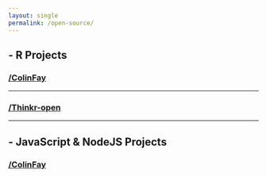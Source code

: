```yaml
---
layout: single
permalink: /open-source/
---
```


<div class="row"> 
  <h2> <i class="fab fa-r-project"></i> - R Projects</h2>
</div> 

<div class="row"> 
  <h3> 
    <a href="https://github.com/ColinFay">
      <i class="fab fa-github"></i> /ColinFay 
    </a>
  </h3> 
  <div id = "colinthings"></div>
</div>

<hr>

<div class="row"> 
  <h3> 
    <a href="https://github.com/Thinkr-open">
      <i class="fab fa-github"></i> /Thinkr-open 
    </a>
  </h3> 
  <div id = "thinkrthings"></div>
</div>

<hr>

<div class="row"> 
  <h2> <i class="fab fa-node-js"></i> - JavaScript & NodeJS Projects</h2>
</div>


<div class="row"> 
  <h3> 
    <a href="https://github.com/ColinFay">
      <i class="fab fa-github"></i> /ColinFay 
    </a>
  </h3> 
  <div id = "nodejsthings"></div>
</div>

<script src="/assets/js/github_repo.js"></script>

<script>
/*Colinfay*/
var repos = ["attempt", "proustr", "backyard", "dockerfiler", "argh", "nessy", "tidystringdist",  "feathericons", "craneur", "skeleton", "geoloc",  "handydandy", "fryingpane", "wtfismyip"]

for (var i = 0; i < repos.length; i++){
  add_repo("ColinFay", repos[i], "colinthings", "package")
}

/*thinkr*/
var repos = ["golem", "shinipsum", "remedy", "fakir", "shinysnippets", "testdown", "frankenstein"]

for (var i = 0; i < repos.length; i++){
  add_repo("Thinkr-open", repos[i], "thinkrthings", "package")
}

/*nodejs*/
var repos = ["ronline"]

for (var i = 0; i < repos.length; i++){
  add_repo("ColinFay", repos[i], "nodejsthings", "web")
}

</script>
